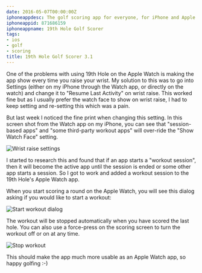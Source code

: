 ```yaml
---
date: 2016-05-07T00:00:00Z
iphoneappdesc: The golf scoring app for everyone, for iPhone and Apple Watch.
iphoneappid: 871686159
iphoneappname: 19th Hole Golf Scorer
tags:
- ios
- golf
- scoring
title: 19th Hole Golf Scorer 3.1
---
```


One of the problems with using 19th Hole on the Apple Watch is making the app
show every time you raise your wrist. My solution to this was to go into
Settings (either on my iPhone through the Watch app, or directly on the watch)
and change it to "Resume Last Activity" on wrist raise. This worked fine but as
I usually prefer the watch face to show on wrist raise, I had to keep setting
and re-setting this which was a pain.

But last week I noticed the fine print when changing this setting. In this
screen shot from the Watch app on my iPhone, you can see that "session-based
apps" and "some third-party workout apps" will over-ride the "Show Watch Face"
setting.

![Wrist raise settings][1]

I started to research this and found that if an app starts a "workout session",
then it will become the active app until the session is ended or some other app
starts a session. So I got to work and added a workout session to the 19th
Hole's Apple Watch app.

When you start scoring a round on the Apple Watch, you will see this dialog
asking if you would like to start a workout:

![Start workout dialog][2]

The workout will be stopped automatically when you have scored the last hole.
You can also use a force-press on the scoring screen to turn the workout off or
on at any time.

![Stop workout][3]

This should make the app much more usable as an Apple Watch app, so happy
golfing :-)

[1]: /images/2016/WakeScreen.jpg
[2]: /images/2016/Watch-workout.png
[3]: /images/2016/Watch_end_workout.png
